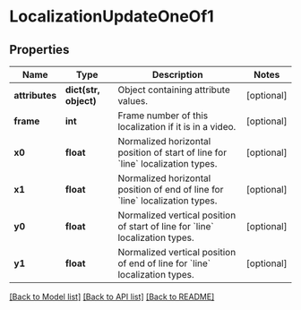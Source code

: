 # LocalizationUpdateOneOf1

## Properties
Name | Type | Description | Notes
------------ | ------------- | ------------- | -------------
**attributes** | **dict(str, object)** | Object containing attribute values. | [optional] 
**frame** | **int** | Frame number of this localization if it is in a video. | [optional] 
**x0** | **float** | Normalized horizontal position of start of line for &#x60;line&#x60; localization types. | [optional] 
**x1** | **float** | Normalized horizontal position of end of line for &#x60;line&#x60; localization types. | [optional] 
**y0** | **float** | Normalized vertical position of start of line for &#x60;line&#x60; localization types. | [optional] 
**y1** | **float** | Normalized vertical position of end of line for &#x60;line&#x60; localization types. | [optional] 

[[Back to Model list]](../README.md#documentation-for-models) [[Back to API list]](../README.md#documentation-for-api-endpoints) [[Back to README]](../README.md)


